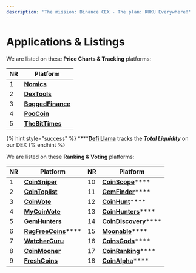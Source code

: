 ```yaml
---
description: 'The mission: Binance CEX - The plan: KUKU Everywhere!'
---
```


# Applications & Listings

We are listed on these **Price Charts & Tracking** platforms:

| NR | Platform                                                                                                          |
| -- | ----------------------------------------------------------------------------------------------------------------- |
| 1  | ****[**Nomics**](https://nomics.com/assets/kuku2-pankuku)****                                                     |
| 2  | ****[**DexTools**](https://www.dextools.io/app/bsc/pair-explorer/0x9b6742066be28c12402c892d4c7c5bd585f14ddd)****  |
| 3  | ****[**BoggedFinance**](https://charts.bogged.finance/?c=bsc\&t=0x84Fd7CC4Cd689fC021eE3D00759B6D255269D538)****   |
| 4  | ****[**PooCoin**](https://poocoin.app/tokens/0x84fd7cc4cd689fc021ee3d00759b6d255269d538)****                      |
| 5  | ****[**TheBitTimes**](https://thebittimes.com/token-KUKU-BSC-0x84Fd7CC4Cd689fC021eE3D00759B6D255269D538.html)**** |

{% hint style="success" %}
****[**Defi Llama**](https://defillama.com/protocol/pankuku) tracks the _**Total Liquidity**_ on our DEX
{% endhint %}

We are listed on these **Ranking & Voting** platforms:

| NR | Platform                                                          | NR | Platform                                                                                    |
| -- | ----------------------------------------------------------------- | -- | ------------------------------------------------------------------------------------------- |
| 1  | ****[**CoinSniper**](https://coinsniper.net/coin/28158)****       | 10 | [**CoinScope**](https://www.coinscope.co/coin/kuku)****                                     |
| 2  | ****[**CoinToplist**](https://cointoplist.net/coin/pankuku)****   | 11 | [**GemFinder**](https://gemfinder.cc/gem/8010)****                                          |
| 3  | ****[**CoinVote**](https://coinvote.cc/coin/Pankuku)****          | 12 | [**CoinHunt**](https://coinhunt.cc/coin/472882472)****                                      |
| 4  | ****[**MyCoinVote**](https://www.mycoinvote.com/panKUKU)****      | 13 | [**CoinHunters**](https://coinhunters.cc/tokens/panKUKU)****                                |
| 5  | ****[**GemHunters**](https://gemhunters.net/coin/pankuku/)****    | 14 | [**CoinDiscovery**](https://coindiscovery.app/coin/pankuku/overview)****                    |
| 6  | [**RugFreeCoins**](https://www.rugfreecoins.com/details/8453)**** | 15 | [**Moonable**](https://www.moonable.co/coin/9erY81RFiHIlpJL90r1C)****                       |
| 7  | ****[**WatcherGuru**](https://watcher.guru/coin/pankuku)****      | 16 | [**CoinsGods**](https://coinsgods.com/coin/4748)****                                        |
| 8  | ****[**CoinMooner**](https://coinmooner.com/coin/14060)****       | 17 | [**CoinRanking**](https://coinranking.com/coin/1uxgo8EkH+pankuku-kuku)****                  |
| 9  | ****[**FreshCoins**](https://www.freshcoins.io/coins/pankuku)**** | 18 | [**CoinAlpha**](https://coinalpha.app/token/0x84Fd7CC4Cd689fC021eE3D00759B6D255269D538)**** |
